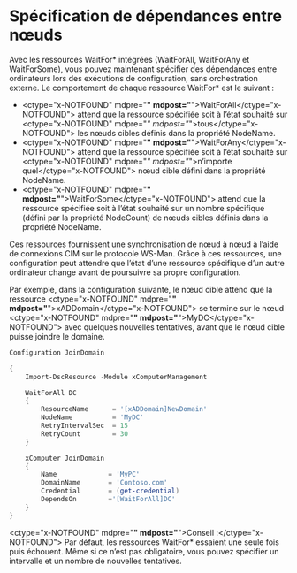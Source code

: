 # Spécification de dépendances entre nœuds

Avec les ressources WaitFor\* intégrées (WaitForAll, WaitForAny et WaitForSome), vous pouvez maintenant spécifier des dépendances entre ordinateurs lors des exécutions de configuration, sans orchestration externe. Le comportement de chaque ressource WaitFor\* est le suivant :

* <ctype="x-NOTFOUND" mdpre="**" mdpost="**">WaitForAll</ctype="x-NOTFOUND"> attend que la ressource spécifiée soit à l’état souhaité sur <ctype="x-NOTFOUND" mdpre="*" mdpost="*">tous</ctype="x-NOTFOUND"> les nœuds cibles définis dans la propriété NodeName.
* <ctype="x-NOTFOUND" mdpre="**" mdpost="**">WaitForAny</ctype="x-NOTFOUND"> attend que la ressource spécifiée soit à l’état souhaité sur <ctype="x-NOTFOUND" mdpre="*" mdpost="*">n’importe quel</ctype="x-NOTFOUND"> nœud cible défini dans la propriété NodeName.
* <ctype="x-NOTFOUND" mdpre="**" mdpost="**">WaitForSome</ctype="x-NOTFOUND"> attend que la ressource spécifiée soit à l’état souhaité sur un nombre spécifique (défini par la propriété NodeCount) de nœuds cibles définis dans la propriété NodeName.

Ces ressources fournissent une synchronisation de nœud à nœud à l’aide de connexions CIM sur le protocole WS-Man. Grâce à ces ressources, une configuration peut attendre que l’état d’une ressource spécifique d’un autre ordinateur change avant de poursuivre sa propre configuration. 

Par exemple, dans la configuration suivante, le nœud cible attend que la ressource <ctype="x-NOTFOUND" mdpre="**" mdpost="**">xADDomain</ctype="x-NOTFOUND"> se termine sur le nœud <ctype="x-NOTFOUND" mdpre="**" mdpost="**">MyDC</ctype="x-NOTFOUND"> avec quelques nouvelles tentatives, avant que le nœud cible puisse joindre le domaine.

```PowerShell
Configuration JoinDomain

{
    Import-DscResource -Module xComputerManagement

    WaitForAll DC
    {
        ResourceName      = '[xADDomain]NewDomain'
        NodeName          = 'MyDC'
        RetryIntervalSec  = 15
        RetryCount        = 30
    }

    xComputer JoinDomain
    {
        Name             = 'MyPC'
        DomainName       = 'Contoso.com'
        Credential       = (get-credential)
        DependsOn        ='[WaitForAll]DC'
    }
}
```
<ctype="x-NOTFOUND" mdpre="**" mdpost="**">Conseil :</ctype="x-NOTFOUND"> Par défaut, les ressources WaitFor\* essaient une seule fois puis échouent. Même si ce n’est pas obligatoire, vous pouvez spécifier un intervalle et un nombre de nouvelles tentatives.


<!--HONumber=Mar16_HO3-->


